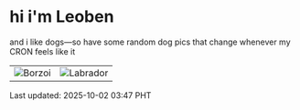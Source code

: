 # hi i'm Leoben

and i like dogs—so have some random dog pics that change whenever my CRON feels like it

|  |  |
|--------|----------|
| ![Borzoi](https://random-dog-vercel.vercel.app/api/random-borzoi?v=1759348073) | ![Labrador](https://random-dog-vercel.vercel.app/api/random-labrador?v=1759348073) |

Last updated: 2025-10-02 03:47 PHT
